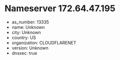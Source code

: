 # Nameserver 172.64.47.195

* as_number: 13335
* name: Unknown
* city: Unknown
* country: US
* organization: CLOUDFLARENET
* version: Unknown
* dnssec: true
